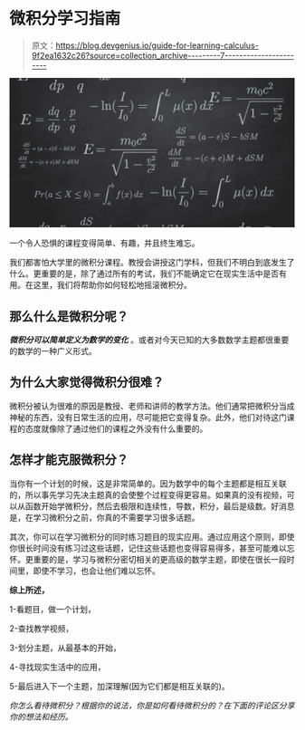 # 微积分学习指南

> 原文：<https://blog.devgenius.io/guide-for-learning-calculus-9f2ea1632c26?source=collection_archive---------7----------------------->

![](img/d1acbda1faf2558ceadb61c7d9238d71.png)

一个令人恐惧的课程变得简单、有趣，并且终生难忘。

我们都害怕大学里的微积分课程。教授会讲授这门学科，但我们不明白到底发生了什么。更重要的是，除了通过所有的考试，我们不能确定它在现实生活中是否有用。在这里，我们将帮助你如何轻松地摇滚微积分。

## 那么什么是微积分呢？

***微积分可以简单定义为数学的变化*** 。或者对今天已知的大多数数学主题都很重要的数学的一种广义形式。

## 为什么大家觉得微积分很难？

微积分被认为很难的原因是教授、老师和讲师的教学方法。他们通常把微积分当成神秘的东西，没有日常生活的应用，尽可能把它变得复杂。此外，他们对待这门课程的态度就像除了通过他们的课程之外没有什么重要的。

## 怎样才能克服微积分？

当你有一个计划的时候，这是非常简单的。因为数学中的每个主题都是相互关联的，所以事先学习先决主题真的会使整个过程变得更容易。如果真的没有视频，可以从函数开始学微积分，然后去极限和连续性，导数，积分，最后是级数。好消息是，在学习微积分之前，你真的不需要学习很多话题。

其次，你可以在学习微积分的同时练习题目的现实应用。通过应用这个原则，即使你很长时间没有练习过这些话题，记住这些话题也变得容易得多，甚至可能难以忘怀。更重要的是，学习与微积分密切相关的更高级的数学主题，即使在很长一段时间里，即使不学习，也会让他们难以忘怀。

**综上所述，**

1-看题目，做一个计划，

2-查找教学视频，

3-划分主题，从最基本的开始，

4-寻找现实生活中的应用，

5-最后进入下一个主题，加深理解(因为它们都是相互关联的)。

*你怎么看待微积分？根据你的说法，你是如何看待微积分的？在下面的评论区分享你的想法和经历。*